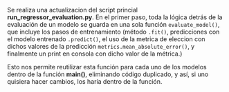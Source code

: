 Se realiza una actualizacion del script princial **run_regressor_evaluation.py**. En el primer paso, toda la lógica detrás de la evaluación de un modelo se guarda en una sola función ``evaluate_model()``, que incluye los pasos de entrenamiento (método ``.fit()``, predicciones con el modelo entrenado ``.predict()``, el uso de la metrica de eleccion con dichos valores de la predicción ``metrics.mean_absolute_error()``, y finalmente un print en consola con dicho valor de la métrica.)

Esto nos permite reutilizar esta función para cada uno de los modelos dentro de la función **main()**, eliminando código duplicado, y así, si uno quisiera hacer cambios, los haría dentro de la función.